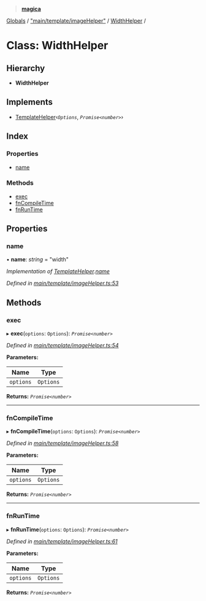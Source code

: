 > **[magica](../README.md)**

[Globals](../README.md) / ["main/template/imageHelper"](../modules/_main_template_imagehelper_.md) / [WidthHelper](_main_template_imagehelper_.widthhelper.md) /

# Class: WidthHelper

## Hierarchy

* **WidthHelper**

## Implements

* [TemplateHelper](../interfaces/_main_template_template_.templatehelper.md)‹*`Options`*, *`Promise<number>`*›

## Index

### Properties

* [name](_main_template_imagehelper_.widthhelper.md#name)

### Methods

* [exec](_main_template_imagehelper_.widthhelper.md#exec)
* [fnCompileTime](_main_template_imagehelper_.widthhelper.md#fncompiletime)
* [fnRunTime](_main_template_imagehelper_.widthhelper.md#fnruntime)

## Properties

###  name

• **name**: *string* = "width"

*Implementation of [TemplateHelper](../interfaces/_main_template_template_.templatehelper.md).[name](../interfaces/_main_template_template_.templatehelper.md#name)*

*Defined in [main/template/imageHelper.ts:53](https://github.com/cancerberoSgx/magica/blob/1131304/src/main/template/imageHelper.ts#L53)*

## Methods

###  exec

▸ **exec**(`options`: `Options`): *`Promise<number>`*

*Defined in [main/template/imageHelper.ts:54](https://github.com/cancerberoSgx/magica/blob/1131304/src/main/template/imageHelper.ts#L54)*

**Parameters:**

Name | Type |
------ | ------ |
`options` | `Options` |

**Returns:** *`Promise<number>`*

___

###  fnCompileTime

▸ **fnCompileTime**(`options`: `Options`): *`Promise<number>`*

*Defined in [main/template/imageHelper.ts:58](https://github.com/cancerberoSgx/magica/blob/1131304/src/main/template/imageHelper.ts#L58)*

**Parameters:**

Name | Type |
------ | ------ |
`options` | `Options` |

**Returns:** *`Promise<number>`*

___

###  fnRunTime

▸ **fnRunTime**(`options`: `Options`): *`Promise<number>`*

*Defined in [main/template/imageHelper.ts:61](https://github.com/cancerberoSgx/magica/blob/1131304/src/main/template/imageHelper.ts#L61)*

**Parameters:**

Name | Type |
------ | ------ |
`options` | `Options` |

**Returns:** *`Promise<number>`*